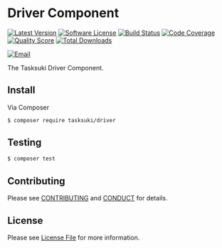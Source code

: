# Driver Component

[![Latest Version](https://img.shields.io/github/release/Tasksuki/driver.svg?style=flat-square)](https://github.com/tasksuki/driver/releases)
[![Software License](https://img.shields.io/badge/license-MIT-brightgreen.svg?style=flat-square)](LICENSE)
[![Build Status](https://img.shields.io/travis/tasksuki/driver.svg?style=flat-square)](https://travis-ci.org/tasksuki/driver)
[![Code Coverage](https://img.shields.io/scrutinizer/coverage/g/tasksuki/driver.svg?style=flat-square)](https://scrutinizer-ci.com/g/tasksuki/driver)
[![Quality Score](https://img.shields.io/scrutinizer/g/tasksuki/driver.svg?style=flat-square)](https://scrutinizer-ci.com/g/tasksuki/driver)
[![Total Downloads](https://img.shields.io/packagist/dt/tasksuki/driver.svg?style=flat-square)](https://packagist.org/packages/tasksuki/driver)

[![Email](https://img.shields.io/badge/email-team@tasksuki.io-blue.svg?style=flat-square)](mailto:team@tasksuki.io)

The Tasksuki Driver Component.


## Install

Via Composer

```bash
$ composer require tasksuki/driver
```

## Testing

```bash
$ composer test
```


## Contributing

Please see [CONTRIBUTING](CONTRIBUTING.md) and [CONDUCT](CONDUCT.md) for details.


## License

Please see [License File](LICENSE) for more information.

